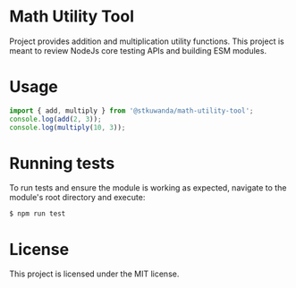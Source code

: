 # Math Utility Tool
Project provides addition and multiplication utility functions. This project is meant to review NodeJs core testing APIs and building ESM modules.

# Usage
```js
import { add, multiply } from '@stkuwanda/math-utility-tool';
console.log(add(2, 3));
console.log(multiply(10, 3));
```

# Running tests
To run tests and ensure the module is working as expected, navigate to the module's root directory and execute:
```
$ npm run test
```

# License
This project is licensed under the MIT license.